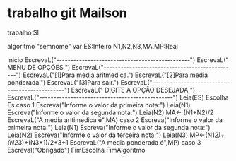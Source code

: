 # trabalho git Mailson
 trabalho SI

algoritmo "semnome"
var
   ES:Inteiro
   N1,N2,N3,MA,MP:Real

inicio
      EscrevaL("-----------------------------------------------")
      EscrevaL("              MENU DE OPÇÕES                   ")
      EscrevaL("-----------------------------------------------")
      EscrevaL("[1]Para media aritmedica.")
      EscrevaL("[2]Para media ponderada.")
      EscrevaL("[3]Para sair.")
      EscrevaL("-----------------------------------------------")
      EscrevaL("         DIGITE A OPÇÃO DESEJADA               ")
      EscrevaL("-----------------------------------------------")
      Leia(ES)
      Escolha Es
      caso 1
           Escreva("Informe o valor da primeira nota:")
           Leia(N1)
           Escreva("Informe o valor da segunda nota:")
           Leia(N2)
           MA<- (N1+N2)/2
           EscrevaL("A media aritimedica é",MA)
      caso 2
           Escreva("Informe o valor da primeira nota:")
           Leia(N1)
           Escreva("Informe o valor da segunda nota:")
           Leia(N2)
           Escreva("Informe o valor da terceira nota:")
           Leia(N3)
           MP<-(N1*2)+(N2*3)+(N3*1)/2+3+1
           EscrevaL("A media ponderada é",MP)
      caso 3
           Escreval("Obrigado")
      FimEscolha
FimAlgoritmo